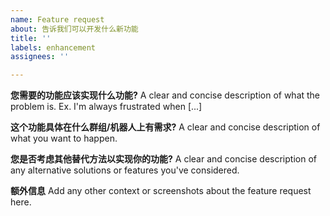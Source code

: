 ```yaml
---
name: Feature request
about: 告诉我们可以开发什么新功能
title: ''
labels: enhancement
assignees: ''

---
```


**您需要的功能应该实现什么功能?**
A clear and concise description of what the problem is. Ex. I'm always frustrated when [...]

**这个功能具体在什么群组/机器人上有需求?**
A clear and concise description of what you want to happen.

**您是否考虑其他替代方法以实现你的功能?**
A clear and concise description of any alternative solutions or features you've considered.

**额外信息**
Add any other context or screenshots about the feature request here.
